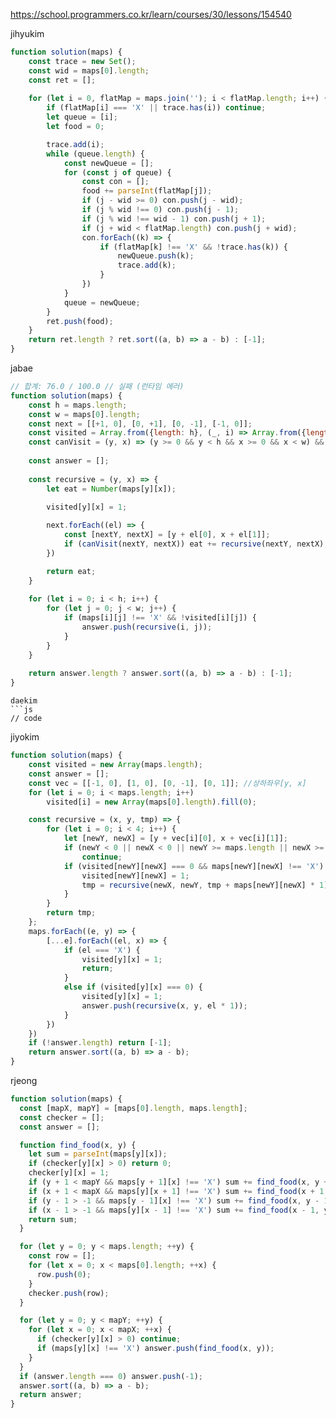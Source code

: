 https://school.programmers.co.kr/learn/courses/30/lessons/154540

jihyukim
```js
function solution(maps) {
    const trace = new Set();
    const wid = maps[0].length;
    const ret = [];
    
    for (let i = 0, flatMap = maps.join(''); i < flatMap.length; i++) {
        if (flatMap[i] === 'X' || trace.has(i)) continue;
        let queue = [i];
        let food = 0;

        trace.add(i);
        while (queue.length) {
            const newQueue = [];
            for (const j of queue) {
                const con = [];
                food += parseInt(flatMap[j]);
                if (j - wid >= 0) con.push(j - wid);
                if (j % wid !== 0) con.push(j - 1);
                if (j % wid !== wid - 1) con.push(j + 1);
                if (j + wid < flatMap.length) con.push(j + wid);
                con.forEach((k) => {
                    if (flatMap[k] !== 'X' && !trace.has(k)) {
                        newQueue.push(k);
                        trace.add(k);
                    }
                })
            }
            queue = newQueue;
        }
        ret.push(food);
    }
    return ret.length ? ret.sort((a, b) => a - b) : [-1];
}
```
jabae
```js
// 합계: 76.0 / 100.0 // 실패 (런타임 에러)
function solution(maps) {
    const h = maps.length;
    const w = maps[0].length;
    const next = [[+1, 0], [0, +1], [0, -1], [-1, 0]];
    const visited = Array.from({length: h}, (_, i) => Array.from({length: w}, (_, i) => 0));
    const canVisit = (y, x) => (y >= 0 && y < h && x >= 0 && x < w) && maps[y][x] !== 'X' && !visited[y][x];
    
    const answer = [];
    
    const recursive = (y, x) => {
        let eat = Number(maps[y][x]);

        visited[y][x] = 1;
        
        next.forEach((el) => {
            const [nextY, nextX] = [y + el[0], x + el[1]];
            if (canVisit(nextY, nextX)) eat += recursive(nextY, nextX);   
        })

        return eat;
    }
    
    for (let i = 0; i < h; i++) {
        for (let j = 0; j < w; j++) {
            if (maps[i][j] !== 'X' && !visited[i][j]) {
                answer.push(recursive(i, j));
            }
        }
    }
    
    return answer.length ? answer.sort((a, b) => a - b) : [-1];
}
```
```
daekim
```js
// code
```
jiyokim
```js
function solution(maps) {
    const visited = new Array(maps.length);
    const answer = [];
    const vec = [[-1, 0], [1, 0], [0, -1], [0, 1]]; //상하좌우[y, x]
    for (let i = 0; i < maps.length; i++)
        visited[i] = new Array(maps[0].length).fill(0);

    const recursive = (x, y, tmp) => {
        for (let i = 0; i < 4; i++) {
            let [newY, newX] = [y + vec[i][0], x + vec[i][1]];
            if (newY < 0 || newX < 0 || newY >= maps.length || newX >= maps[0].length)
                continue;
            if (visited[newY][newX] === 0 && maps[newY][newX] !== 'X') {
                visited[newY][newX] = 1;
                tmp = recursive(newX, newY, tmp + maps[newY][newX] * 1);
            }
        }
        return tmp;
    };
    maps.forEach((e, y) => {
        [...e].forEach((el, x) => {
            if (el === 'X') {
                visited[y][x] = 1;
                return;
            }
            else if (visited[y][x] === 0) {
                visited[y][x] = 1;
                answer.push(recursive(x, y, el * 1));
            }
        })
    })
    if (!answer.length) return [-1];
    return answer.sort((a, b) => a - b);
}

```
rjeong
```js
function solution(maps) {
  const [mapX, mapY] = [maps[0].length, maps.length];
  const checker = [];
  const answer = [];

  function find_food(x, y) {
    let sum = parseInt(maps[y][x]);
    if (checker[y][x] > 0) return 0;
    checker[y][x] = 1;
    if (y + 1 < mapY && maps[y + 1][x] !== 'X') sum += find_food(x, y + 1);
    if (x + 1 < mapX && maps[y][x + 1] !== 'X') sum += find_food(x + 1, y);
    if (y - 1 > -1 && maps[y - 1][x] !== 'X') sum += find_food(x, y - 1);
    if (x - 1 > -1 && maps[y][x - 1] !== 'X') sum += find_food(x - 1, y);
    return sum;
  }

  for (let y = 0; y < maps.length; ++y) {
    const row = [];
    for (let x = 0; x < maps[0].length; ++x) {
      row.push(0);
    }
    checker.push(row);
  }

  for (let y = 0; y < mapY; ++y) {
    for (let x = 0; x < mapX; ++x) {
      if (checker[y][x] > 0) continue;
      if (maps[y][x] !== 'X') answer.push(find_food(x, y));
    }
  }
  if (answer.length === 0) answer.push(-1);
  answer.sort((a, b) => a - b);
  return answer;
}
```
